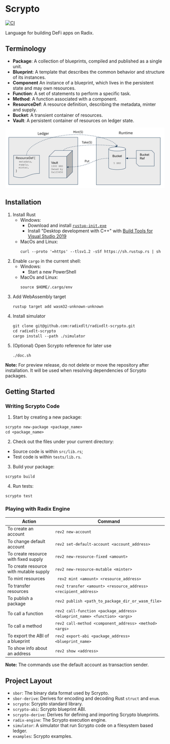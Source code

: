 # Scrypto

[![CI](https://github.com/radixdlt/radixdlt-scrypto/actions/workflows/ci.yml/badge.svg)](https://github.com/radixdlt/radixdlt-scrypto/actions/workflows/ci.yml)

Language for building DeFi apps on Radix.

## Terminology

- **Package**: A collection of blueprints, compiled and published as a single unit.
- **Blueprint**: A template that describes the common behavior and structure of its instances.
- **Component** An instance of a blueprint, which lives in the persistent state and may own resources.
- **Function**: A set of statements to perform a specific task.
- **Method**: A function associated with a component.
- **ResourceDef**: A resource definition, describing the metadata, minter and supply.
- **Bucket**: A transient container of resources.
- **Vault**: A persistent container of resources on ledger state.

![Resource Flow](./assets/resource-flow.png)

## Installation

1. Install Rust
   * Windows:
       * Download and install [`rustup-init.exe`](https://win.rustup.rs/x86_64)
       * Install "Desktop development with C++" with [Build Tools for Visual Studio 2019](https://visualstudio.microsoft.com/thank-you-downloading-visual-studio/?sku=BuildTools&rel=16)
   * MacOs and Linux:
       ```
       curl --proto '=https' --tlsv1.2 -sSf https://sh.rustup.rs | sh
       ```
2. Enable `cargo` in the current shell:
   * Windows:
       * Start a new PowerShell
   * MacOs and Linux:
       ```
       source $HOME/.cargo/env
       ```
3. Add WebAssembly target
    ```
    rustup target add wasm32-unknown-unknown
    ```
4. Install simulator
    ```
    git clone git@github.com:radixdlt/radixdlt-scrypto.git
    cd radixdlt-scrypto
    cargo install --path ./simulator
    ```
5. (Optional) Open Scrypto reference for later use
    ```
    ./doc.sh
    ```

**Note:** For preview release, do not delete or move the repository after installation. It will be used when resolving dependencies of Scrypto packages.

## Getting Started

### Writing Scrypto Code

1. Start by creating a new package:
```
scrypto new-package <package_name>
cd <package_name>
```
2. Check out the files under your current directory:
  - Source code is within `src/lib.rs`;
  - Test code is within `tests/lib.rs`.
3. Build your package:
```
scrypto build
```
4. Run tests:
```
scrypto test
```

### Playing with Radix Engine

| Action | Command |
|---|---|
| To create an account | ``` rev2 new-account ``` |
| To change default account | ``` rev2 set-default-account <account_address> ``` |
| To create resource with fixed supply | ``` rev2 new-resource-fixed <amount> ``` |
| To create resource with mutable supply | ``` rev2 new-resource-mutable <minter> ``` |
| To mint resources | ``` rev2 mint <amount> <resource_address>``` |
| To transfer resources | ``` rev2 transfer <amount> <resource_address> <recipient_address> ``` |
| To publish a package | ``` rev2 publish <path_to_package_dir_or_wasm_file> ``` |
| To call a function | ``` rev2 call-function <package_address> <blueprint_name> <function> <args> ``` |
| To call a method | ``` rev2 call-method <component_address> <method> <args> ``` |
| To export the ABI of a blueprint | ``` rev2 export-abi <package_address> <blueprint_name> ``` |
| To show info about an address | ``` rev2 show <address> ``` |

**Note:** The commands use the default account as transaction sender.

## Project Layout

- `sbor`: The binary data format used by Scrypto.
- `sbor-derive`: Derives for encoding and decoding Rust `struct` and `enum`.
- `scrypto`: Scrypto standard library.
- `scrypto-abi`: Scrypto blueprint ABI.
- `scrypto-derive`: Derives for defining and importing Scrypto blueprints.
- `radix-engine`: The Scrypto execution engine.
- `simulator`: A simulator that run Scrypto code on a filesystem based ledger.
- `examples`: Scrypto examples.
